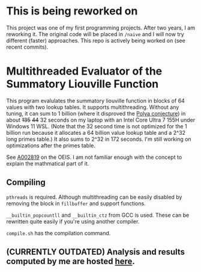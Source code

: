 # This is being reworked on

This project was one of my first programming projects. After two years, I am reworking it. The original code will be placed in `/naive` and I will now try different (faster) approaches. This repo is actively being worked on (see recent commits).

# Multithreaded Evaluator of the Summatory Liouville Function

This program evalulates the summatory liouville function in blocks of 64 values with two lookup tables. It supports multithreading. Without any tuning, it can sum to 1 billion (where it disproved the [Polya conjecture](https://en.wikipedia.org/wiki/P%C3%B3lya_conjecture)) in about ~~135~~ ~~44~~ 32 seconds on my laptop with an Intel Core Ultra 7 155H under Windows 11 WSL. (Note that the 32 second time is not optimized for the 1 billion run because it allocates a 64 billion value lookup table and a 2^32 long primes table.) It also sums to 2^32 in 172 seconds. I'm still working on optimizations after the primes table. 

See [A002819](https://oeis.org/A002819) on the OEIS. I am not familiar enough with the concept to explain the mathmatical part of it.

## Compiling

`pthreads` is required. Although multithreading can be easily disabled by removing the block in `fillbuffer` and support functions.

`__builtin_popcountll` and `__builtin_ctz` from GCC is used. These can be rewritten quite easily if you're using another compiler.

`compile.sh` has the compilation command.

## (CURRENTLY OUTDATED) Analysis and results computed by me are hosted [here](https://hsing.org/liouville-sum).